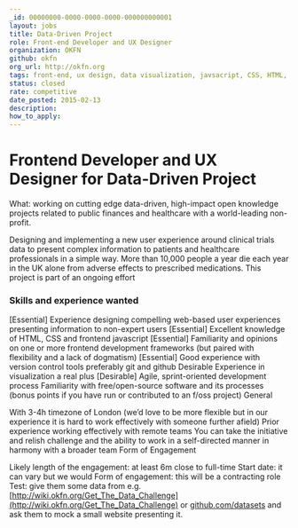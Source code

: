 ```yaml
---
_id: 00000000-0000-0000-0000-000000000001
layout: jobs
title: Data-Driven Project
role: Front-end Developer and UX Designer
organization: OKFN
github: okfn
org_url: http://okfn.org
tags: front-end, ux design, data visualization, javsacript, CSS, HTML, interface design, agile
status: closed
rate: competitive
date_posted: 2015-02-13
description:
how_to_apply:
---
```


# Frontend Developer and UX Designer for Data-Driven Project


What: working on cutting edge data-driven, high-impact open knowledge projects related to public finances and healthcare with a world-leading non-profit.

Designing and implementing a new user experience around clinical trials data to present complex information to patients and healthcare professionals in a simple way. More than 10,000 people a year die each year in the UK alone from adverse effects to prescribed medications. This project is part of an ongoing effort

### Skills and experience wanted

[Essential] Experience designing compelling web-based user experiences presenting information to non-expert users
[Essential] Excellent knowledge of HTML, CSS and frontend javascript
[Essential] Familiarity and opinions on one or more frontend development frameworks (but paired with flexibility and a lack of dogmatism)
[Essential] Good experience with version control tools preferably git and github
Desirable Experience in visualization a real plus
[Desirable] Agile, sprint-oriented development process
Familiarity with free/open-source software and its processes (bonus points if you have run or contributed to an f/oss project)
General

With 3-4h timezone of London (we’d love to be more flexible but in our experience it is hard to work effectively with someone further afield)
Prior experience working effectively with remote teams
You can take the initiative and relish challenge and the ability to work in a self-directed manner in harmony with a broader team
Form of Engagement

Likely length of the engagement: at least 6m close to full-time
Start date: it can vary but we would
Form of engagement: this will be a contracting role
Test: give them some data from e.g. [http://wiki.okfn.org/Get_The_Data_Challenge](http://wiki.okfn.org/Get_The_Data_Challenge) or [github.com/datasets](github.com/datasets) and ask them to mock a small website presenting it.
